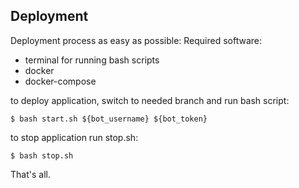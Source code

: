 ## Deployment
Deployment process as easy as possible:
Required software:
- terminal for running bash scripts
- docker
- docker-compose

to deploy application, switch to needed branch and run bash script:

<code>$ bash start.sh ${bot_username} ${bot_token}</code>

to stop application run stop.sh:

<code>$ bash stop.sh</code>

That's all.